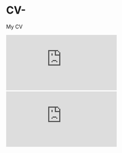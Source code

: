 # CV-
My CV

![Image of Yaktocat](https://github.com/Arfaouim/CV-/blob/main/CV.pdf)
<embed src="https://github.com/Arfaouim/CV-/blob/main/CV.pdf" type="application/pdf">
